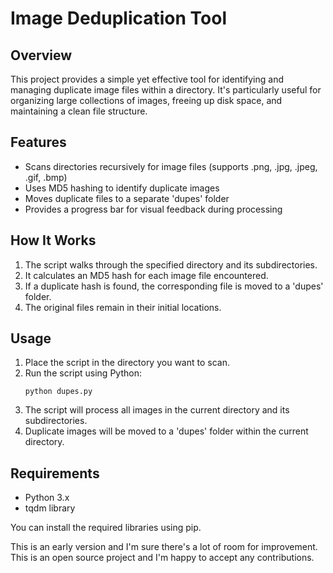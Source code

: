 # Image Deduplication Tool

## Overview

This project provides a simple yet effective tool for identifying and managing duplicate image files within a directory. It's particularly useful for organizing large collections of images, freeing up disk space, and maintaining a clean file structure.

## Features

- Scans directories recursively for image files (supports .png, .jpg, .jpeg, .gif, .bmp)
- Uses MD5 hashing to identify duplicate images
- Moves duplicate files to a separate 'dupes' folder
- Provides a progress bar for visual feedback during processing

## How It Works

1. The script walks through the specified directory and its subdirectories.
2. It calculates an MD5 hash for each image file encountered.
3. If a duplicate hash is found, the corresponding file is moved to a 'dupes' folder.
4. The original files remain in their initial locations.

## Usage

1. Place the script in the directory you want to scan.
2. Run the script using Python:
   ```
   python dupes.py
   ```
3. The script will process all images in the current directory and its subdirectories.
4. Duplicate images will be moved to a 'dupes' folder within the current directory.

## Requirements

- Python 3.x
- tqdm library

You can install the required libraries using pip.

This is an early version and I'm sure there's a lot of room for improvement. This is an open source project and I'm happy to accept any contributions.
